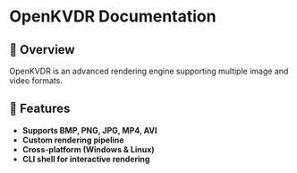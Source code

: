 # OpenKVDR Documentation

## 📌 Overview
OpenKVDR is an advanced rendering engine supporting multiple image and video formats.

## 🚀 Features
- **Supports BMP, PNG, JPG, MP4, AVI**
- **Custom rendering pipeline**
- **Cross-platform (Windows & Linux)**
- **CLI shell for interactive rendering**
